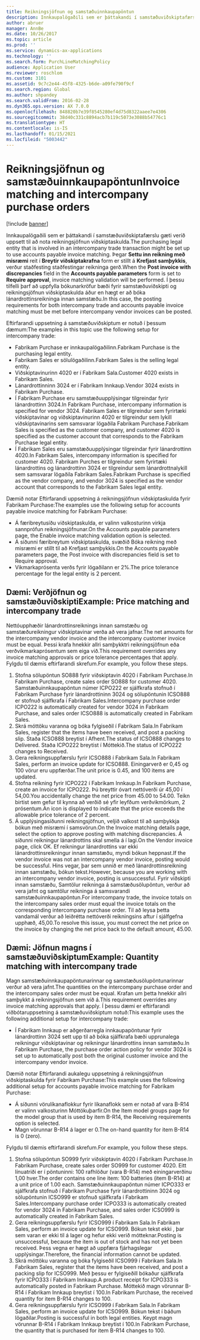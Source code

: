 ```yaml
---
title: Reikningsjöfnun og samstæðuinnkaupapöntun
description: Innkaupalögaðili sem er þáttakandi í samstæðuviðskiptafærslu gæti verið uppsett til að nota reikningsjöfnun viðskiptaskulda. Í þessu tilfelli þarf að uppfylla bókunarkröfur bæði fyrir samstæðuviðskipti og reikningsjöfnun viðskiptaskulda áður en hægt er að bóka lánardrottinsreikninga innan samstæðu.
author: abruer
manager: AnnBe
ms.date: 10/26/2017
ms.topic: article
ms.prod: ''
ms.service: dynamics-ax-applications
ms.technology: ''
ms.search.form: PurchLineMatchingPolicy
audience: Application User
ms.reviewer: roschlom
ms.custom: 3101
ms.assetid: 9c7c2e44-45f8-4325-b6de-a09fe790f9cf
ms.search.region: Global
ms.author: shpandey
ms.search.validFrom: 2016-02-28
ms.dyn365.ops.version: AX 7.0.0
ms.openlocfilehash: 848820b7e39f8545280ef4d75d8322aaee7e4306
ms.sourcegitcommit: 38d40c331c8894acb7b119c5073e3088b54776c1
ms.translationtype: HT
ms.contentlocale: is-IS
ms.lasthandoff: 01/15/2021
ms.locfileid: "5003442"
---
```

# <a name="invoice-matching-and-intercompany-purchase-orders"></a><span data-ttu-id="f6413-104">Reikningsjöfnun og samstæðuinnkaupapöntun</span><span class="sxs-lookup"><span data-stu-id="f6413-104">Invoice matching and intercompany purchase orders</span></span>

[!include [banner](../includes/banner.md)]

<span data-ttu-id="f6413-105">Innkaupalögaðili sem er þáttakandi í samstæðuviðskiptafærslu gæti verið uppsett til að nota reikningsjöfnun viðskiptaskulda.</span><span class="sxs-lookup"><span data-stu-id="f6413-105">The purchasing legal entity that is involved in an intercompany trade transaction might be set up to use accounts payable invoice matching.</span></span> <span data-ttu-id="f6413-106">Þegar **Settu inn reikning með misræmi** reit í **Breytir viðskiptakrafna** form er stillt á **Krefjast samþykkis**, verður staðfesting staðfestingar reikninga gerð.</span><span class="sxs-lookup"><span data-stu-id="f6413-106">When the **Post invoice with discrepancies** field in the **Accounts payable parameters** form is set to **Require approval**, invoice matching validation will be performed.</span></span> <span data-ttu-id="f6413-107">Í þessu tilfelli þarf að uppfylla bókunarkröfur bæði fyrir samstæðuviðskipti og reikningsjöfnun viðskiptaskulda áður en hægt er að bóka lánardrottinsreikninga innan samstæðu.</span><span class="sxs-lookup"><span data-stu-id="f6413-107">In this case, the posting requirements for both intercompany trade and accounts payable invoice matching must be met before intercompany vendor invoices can be posted.</span></span>

<span data-ttu-id="f6413-108">Eftirfarandi uppsetning á samstæðuviðskiptum er notuð í þessum dæmum:</span><span class="sxs-lookup"><span data-stu-id="f6413-108">The examples in this topic use the following setup for intercompany trade:</span></span>
-   <span data-ttu-id="f6413-109">Fabrikam Purchase er innkaupalögaðilinn.</span><span class="sxs-lookup"><span data-stu-id="f6413-109">Fabrikam Purchase is the purchasing legal entity.</span></span>
-   <span data-ttu-id="f6413-110">Fabrikam Sales er sölulögaðilinn.</span><span class="sxs-lookup"><span data-stu-id="f6413-110">Fabrikam Sales is the selling legal entity.</span></span>
-   <span data-ttu-id="f6413-111">Viðskiptavinurinn 4020 er í Fabrikam Sala.</span><span class="sxs-lookup"><span data-stu-id="f6413-111">Customer 4020 exists in Fabrikam Sales.</span></span>
-   <span data-ttu-id="f6413-112">Lánardrottinninn 3024 er í Fabrikam Innkaup.</span><span class="sxs-lookup"><span data-stu-id="f6413-112">Vendor 3024 exists in Fabrikam Purchase.</span></span>
-   <span data-ttu-id="f6413-113">Í Fabrikam Purchase eru samstæðuupplýsingar tilgreindar fyrir lánardrottinn 3024.</span><span class="sxs-lookup"><span data-stu-id="f6413-113">In Fabrikam Purchase, intercompany information is specified for vendor 3024.</span></span> <span data-ttu-id="f6413-114">Fabrikam Sales er tilgreindur sem fyrirtæki viðskiptavinar og viðskiptavinurinn 4020 er tilgreindur sem lykill viðskiptavinarins sem samsvarar lögaðila Fabrikam Purchase.</span><span class="sxs-lookup"><span data-stu-id="f6413-114">Fabrikam Sales is specified as the customer company, and customer 4020 is specified as the customer account that corresponds to the Fabrikam Purchase legal entity.</span></span>
-   <span data-ttu-id="f6413-115">Í Fabrikam Sales eru samstæðuupplýsingar tilgreindar fyrir lánardrottinn 4020.</span><span class="sxs-lookup"><span data-stu-id="f6413-115">In Fabrikam Sales, intercompany information is specified for customer 4020.</span></span> <span data-ttu-id="f6413-116">Fabrikam Purches er tilgreindur sem fyrirtæki lánardrottins og lánardrottinn 3024 er tilgreindur sem lánardrottnalykill sem samsvarar lögaðila Fabrikam Sales.</span><span class="sxs-lookup"><span data-stu-id="f6413-116">Fabrikam Purchase is specified as the vendor company, and vendor 3024 is specified as the vendor account that corresponds to the Fabrikam Sales legal entity.</span></span>

<span data-ttu-id="f6413-117">Dæmið notar Eftirfarandi uppsetning á reikningsjöfnun viðskiptaskulda fyrir Fabrikam Purchase:</span><span class="sxs-lookup"><span data-stu-id="f6413-117">The examples use the following setup for accounts payable invoice matching for Fabrikam Purchase:</span></span>
-   <span data-ttu-id="f6413-118">Á færibreytusíðu viðskiptaskulda, er valinn valkosturinn virkja sannprófun reikningsjöfnunar.</span><span class="sxs-lookup"><span data-stu-id="f6413-118">On the Accounts payable parameters page, the Enable invoice matching validation option is selected.</span></span>
-   <span data-ttu-id="f6413-119">Á síðunni færibreytum viðskiptaskulda, svæðið Bóka reikning með misræmi er stillt til að Krefjast samþykkis.</span><span class="sxs-lookup"><span data-stu-id="f6413-119">On the Accounts payable parameters page, the Post invoice with discrepancies field is set to Require approval.</span></span>
-   <span data-ttu-id="f6413-120">Vikmarkaprósenta verðs fyrir lögaðilann er 2%.</span><span class="sxs-lookup"><span data-stu-id="f6413-120">The price tolerance percentage for the legal entity is 2 percent.</span></span>

## <a name="example-price-matching-and-intercompany-trade"></a><span data-ttu-id="f6413-121">Dæmi: Verðjöfnun og samstæðuviðskipti</span><span class="sxs-lookup"><span data-stu-id="f6413-121">Example: Price matching and intercompany trade</span></span>
<span data-ttu-id="f6413-122">Nettóupphæðir lánardrottinsreiknings innan samstæðu og samstæðureikningur viðskiptavinar verða að vera jafnar.</span><span class="sxs-lookup"><span data-stu-id="f6413-122">The net amounts for the intercompany vendor invoice and the intercompany customer invoice must be equal.</span></span> <span data-ttu-id="f6413-123">Þessi krafa hnekkir allri samþykktri reikningsjöfnun eða verðvikmarkaprósentum sem eiga við.</span><span class="sxs-lookup"><span data-stu-id="f6413-123">This requirement overrides any invoice matching approvals or price tolerance percentages that apply.</span></span> <span data-ttu-id="f6413-124">Fylgdu til dæmis eftirfarandi skrefum.</span><span class="sxs-lookup"><span data-stu-id="f6413-124">For example, you follow these steps.</span></span>
1.  <span data-ttu-id="f6413-125">Stofna sölupöntun SO888 fyrir viðskiptavin 4020 í Fabrikam Purchase.</span><span class="sxs-lookup"><span data-stu-id="f6413-125">In Fabrikam Purchase, create sales order SO888 for customer 4020.</span></span> <span data-ttu-id="f6413-126">Samstæðuinnkaupapöntun númer ICPO222 er sjálfkrafa stofnuð í Fabrikam Purchase fyrir lánardrottininn 3024 og sölupöntunin ICSO888 er stofnuð sjálfkrafa í Fabrikam Sales.</span><span class="sxs-lookup"><span data-stu-id="f6413-126">Intercompany purchase order ICPO222 is automatically created for vendor 3024 in Fabrikam Purchase, and sales order ICSO888 is automatically created in Fabrikam Sales.</span></span>
2.  <span data-ttu-id="f6413-127">Skrá móttöku varanna og bóka fylgiseðil í Fabrikam Sala.</span><span class="sxs-lookup"><span data-stu-id="f6413-127">In Fabrikam Sales, register that the items have been received, and post a packing slip.</span></span> <span data-ttu-id="f6413-128">Staða ICSO888 breytist í Afhent.</span><span class="sxs-lookup"><span data-stu-id="f6413-128">The status of ICSO888 changes to Delivered.</span></span> <span data-ttu-id="f6413-129">Staða ICPO222 breytist í Móttekið.</span><span class="sxs-lookup"><span data-stu-id="f6413-129">The status of ICPO222 changes to Received.</span></span>
3.  <span data-ttu-id="f6413-130">Gera reikningsuppfærslu fyrir ICSO888 í Fabrikam Sala.</span><span class="sxs-lookup"><span data-stu-id="f6413-130">In Fabrikam Sales, perform an invoice update for ICSO888.</span></span> <span data-ttu-id="f6413-131">Einingarverð er 0,45 og 100 vörur eru uppfærðar.</span><span class="sxs-lookup"><span data-stu-id="f6413-131">The unit price is 0.45, and 100 items are updated.</span></span>
4.  <span data-ttu-id="f6413-132">Stofna reikning fyrir ICPO222 í Fabrikam Innkaup.</span><span class="sxs-lookup"><span data-stu-id="f6413-132">In Fabrikam Purchase, create an invoice for ICPO222.</span></span> <span data-ttu-id="f6413-133">Þú breyttir óvart nettóverði úr 45,00 í 54,00.</span><span class="sxs-lookup"><span data-stu-id="f6413-133">You accidentally change the net price from 45.00 to 54.00.</span></span> <span data-ttu-id="f6413-134">Teikn birtist sem gefur til kynna að verðið sé yfir leyfðum verðvikmörkum, 2 prósentum.</span><span class="sxs-lookup"><span data-stu-id="f6413-134">An icon is displayed to indicate that the price exceeds the allowable price tolerance of 2 percent.</span></span>
5.  <span data-ttu-id="f6413-135">Á upplýsingasíðunni reikningsjöfnun, veljið valkost til að samþykkja bókun með misræmi í samsvörun.</span><span class="sxs-lookup"><span data-stu-id="f6413-135">On the Invoice matching details page, select the option to approve posting with matching discrepancies.</span></span> <span data-ttu-id="f6413-136">Á síðunni reikningur lánardrottins skal smella á í lagi.</span><span class="sxs-lookup"><span data-stu-id="f6413-136">On the Vendor invoice page, click OK.</span></span> <span data-ttu-id="f6413-137">Ef reikningur lánardrottins var ekki lánardrottinsreikningur innan samstæðu, myndi bókun heppnast.</span><span class="sxs-lookup"><span data-stu-id="f6413-137">If the vendor invoice was not an intercompany vendor invoice, posting would be successful.</span></span> <span data-ttu-id="f6413-138">Hins vegar, þar sem unnið er með lánardrottinsreikning innan samstæðu, bókun tekst.</span><span class="sxs-lookup"><span data-stu-id="f6413-138">However, because you are working with an intercompany vendor invoice, posting is unsuccessful.</span></span> <span data-ttu-id="f6413-139">Fyrir viðskipti innan samstæðu, Samtölur reikninga á samstæðusölupöntun, verður að vera jafnt og samtölur reikninga á samsvarandi samstæðuinnkaupapöntun.</span><span class="sxs-lookup"><span data-stu-id="f6413-139">For intercompany trade, the invoice totals on the intercompany sales order must equal the invoice totals on the corresponding intercompany purchase order.</span></span> <span data-ttu-id="f6413-140">Til að leysa þetta vandamál verður að leiðrétta nettóverði reikningsins aftur í sjálfgefna upphæð, 45,00.</span><span class="sxs-lookup"><span data-stu-id="f6413-140">To resolve this issue, you must correct the net price on the invoice by changing the net price back to the default amount, 45.00.</span></span>

## <a name="example-quantity-matching-with-intercompany-trade"></a><span data-ttu-id="f6413-141">Dæmi: Jöfnun magns í samstæðuviðskiptum</span><span class="sxs-lookup"><span data-stu-id="f6413-141">Example: Quantity matching with intercompany trade</span></span>
<span data-ttu-id="f6413-142">Magn samstæðuinnkaupapöntunarinnar og samstæðusölupöntunarinnar verður að vera jafnt.</span><span class="sxs-lookup"><span data-stu-id="f6413-142">The quantities on the intercompany purchase order and the intercompany sales order must be equal.</span></span> <span data-ttu-id="f6413-143">Krafan um þetta hnekkir allri samþykkt á reikningsjöfnun sem við á.</span><span class="sxs-lookup"><span data-stu-id="f6413-143">This requirement overrides any invoice matching approvals that apply.</span></span> <span data-ttu-id="f6413-144">Í þessu dæmi er eftirfarandi viðbótaruppsetning á samstæðuviðskiptum notuð:</span><span class="sxs-lookup"><span data-stu-id="f6413-144">This example uses the following additional setup for intercompany trade:</span></span>
-   <span data-ttu-id="f6413-145">Í Fabrikam Innkaup er aðgerðarregla innkaupapöntunar fyrir lánardrottinn 3024 sett upp til að bóka sjálfkrafa bæði upprunalega reikningur viðskiptavinar og reikningur lánardrottins innan samstæðu.</span><span class="sxs-lookup"><span data-stu-id="f6413-145">In Fabrikam Purchase, the purchase order action policy for vendor 3024 is set up to automatically post both the original customer invoice and the intercompany vendor invoice.</span></span>

<span data-ttu-id="f6413-146">Dæmið notar Eftirfarandi aukalegu uppsetning á reikningsjöfnun viðskiptaskulda fyrir Fabrikam Purchase:</span><span class="sxs-lookup"><span data-stu-id="f6413-146">This example uses the following additional setup for accounts payable invoice matching for Fabrikam Purchase:</span></span>
-   <span data-ttu-id="f6413-147">Á síðunni vörulíkanaflokkur fyrir líkanaflokk sem er notað af vara B-R14 er valinn valkosturinn Móttökuþarfir.</span><span class="sxs-lookup"><span data-stu-id="f6413-147">On the Item model groups page for the model group that is used by item B-R14, the Receiving requirements option is selected.</span></span>
-   <span data-ttu-id="f6413-148">Magn vörunnar B-R14 á lager er 0.</span><span class="sxs-lookup"><span data-stu-id="f6413-148">The on-hand quantity for item B-R14 is 0 (zero).</span></span>

<span data-ttu-id="f6413-149">Fylgdu til dæmis eftirfarandi skrefum.</span><span class="sxs-lookup"><span data-stu-id="f6413-149">For example, you follow these steps.</span></span>
1.  <span data-ttu-id="f6413-150">Stofna sölupöntun SO999 fyrir viðskiptavin 4020 í Fabrikam Purchase.</span><span class="sxs-lookup"><span data-stu-id="f6413-150">In Fabrikam Purchase, create sales order SO999 for customer 4020.</span></span> <span data-ttu-id="f6413-151">Eitt línuatriði er í pöntuninni: 100 rafhlöður (vara B-R14) með einingarverðinu 1,00 hver.</span><span class="sxs-lookup"><span data-stu-id="f6413-151">The order contains one line item: 100 batteries (item B-R14) at a unit price of 1.00 each.</span></span> <span data-ttu-id="f6413-152">Samstæðuinnkaupapöntun númer ICPO333 er sjálfkrafa stofnuð í Fabrikam Purchase fyrir lánardrottininn 3024 og sölupöntunin ICSO999 er stofnuð sjálfkrafa í Fabrikam Sales.</span><span class="sxs-lookup"><span data-stu-id="f6413-152">Intercompany purchase order ICPO333 is automatically created for vendor 3024 in Fabrikam Purchase, and sales order ICSO999 is automatically created in Fabrikam Sales.</span></span>
2.  <span data-ttu-id="f6413-153">Gera reikningsuppfærslu fyrir ICSO999 í Fabrikam Sala.</span><span class="sxs-lookup"><span data-stu-id="f6413-153">In Fabrikam Sales, perform an invoice update for ICSO999.</span></span> <span data-ttu-id="f6413-154">Bókun tekst ekki , þar sem varan er ekki til á lager og hefur ekki verið mótteknar.</span><span class="sxs-lookup"><span data-stu-id="f6413-154">Posting is unsuccessful, because the item is out of stock and has not yet been received.</span></span> <span data-ttu-id="f6413-155">Þess vegna er hægt að uppfæra fjárhagslegar upplýsingar.</span><span class="sxs-lookup"><span data-stu-id="f6413-155">Therefore, the financial information cannot be updated.</span></span>
3.  <span data-ttu-id="f6413-156">Skrá móttöku varanna og bóka fylgiseðil ICSO999 í Fabrikam Sala.</span><span class="sxs-lookup"><span data-stu-id="f6413-156">In Fabrikam Sales, register that the items have been received, and post a packing slip for ICSO999.</span></span> <span data-ttu-id="f6413-157">Með þessu er fylgiseðill bókaður sjálfkrafa fyrir ICPO333 í Fabrikam Innkaup.</span><span class="sxs-lookup"><span data-stu-id="f6413-157">A product receipt for ICPO333 is automatically posted in Fabrikam Purchase.</span></span> <span data-ttu-id="f6413-158">Móttekið magn vörunnar B-R14 í Fabrikam Innkaup breytist í 100.</span><span class="sxs-lookup"><span data-stu-id="f6413-158">In Fabrikam Purchase, the received quantity for item B-R14 changes to 100.</span></span>
4.  <span data-ttu-id="f6413-159">Gera reikningsuppfærslu fyrir ICSO999 í Fabrikam Sala.</span><span class="sxs-lookup"><span data-stu-id="f6413-159">In Fabrikam Sales, perform an invoice update for ICSO999.</span></span> <span data-ttu-id="f6413-160">Bókun tekst í báðum lögaðilar.</span><span class="sxs-lookup"><span data-stu-id="f6413-160">Posting is successful in both legal entities.</span></span> <span data-ttu-id="f6413-161">Keypt magn vörunnar B-R14 í Fabrikam Innkaup breytist í 100.</span><span class="sxs-lookup"><span data-stu-id="f6413-161">In Fabrikam Purchase, the quantity that is purchased for item B-R14 changes to 100.</span></span>





